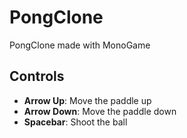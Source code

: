 # PongClone
PongClone made with MonoGame

## Controls
- **Arrow Up**: Move the paddle up
- **Arrow Down**: Move the paddle down
- **Spacebar**: Shoot the ball
